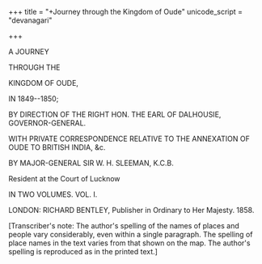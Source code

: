 +++
title = "+Journey through the Kingdom of Oude"
unicode_script = "devanagari"

+++

A JOURNEY

THROUGH THE

KINGDOM OF OUDE,

IN 1849--1850;


BY DIRECTION OF THE RIGHT HON. THE EARL OF DALHOUSIE,
GOVERNOR-GENERAL.

WITH PRIVATE CORRESPONDENCE RELATIVE TO THE ANNEXATION
OF OUDE TO BRITISH INDIA, &c.

BY MAJOR-GENERAL SIR W. H. SLEEMAN, K.C.B.

Resident at the Court of Lucknow

IN TWO VOLUMES.
VOL. I.

LONDON:
RICHARD BENTLEY,
Publisher in Ordinary to Her Majesty.
1858.


[Transcriber's note:
The author's spelling of the names of places and people vary
considerably, even within a single paragraph. The spelling of place
names in the text varies from that shown on the map. The author's
spelling is reproduced as in the printed text.]
